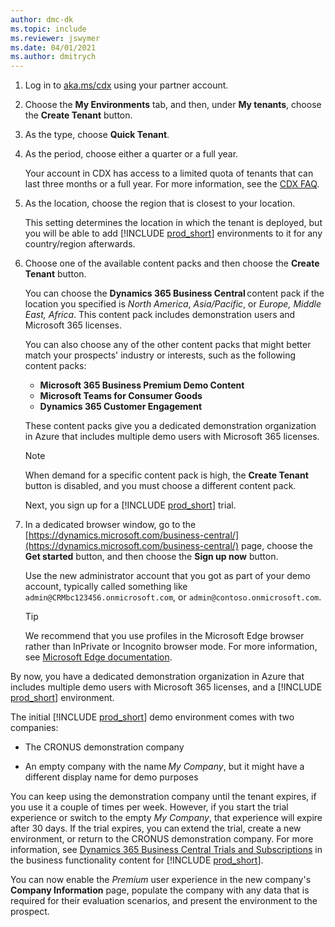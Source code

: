 ```yaml
---
author: dmc-dk
ms.topic: include
ms.reviewer: jswymer
ms.date: 04/01/2021
ms.author: dmitrych
---
```

1. Log in to [aka.ms/cdx](https://aka.ms/cdx) using your partner account.
2. Choose the **My Environments** tab, and then, under **My tenants**, choose the **Create Tenant** button.
3. As the type, choose **Quick Tenant**.
4. As the period, choose either a quarter or a full year.

    Your account in CDX has access to a limited quota of tenants that can last three months or a full year. For more information, see the [CDX FAQ](https://cdx.transform.microsoft.com/help/faq).  
5. As the location, choose the region that is closest to your location.

    This setting determines the location in which the tenant is deployed, but you will be able to add [!INCLUDE [prod_short](prod_short.md)] environments to it for any country/region afterwards.  

6. Choose one of the available content packs and then choose the **Create Tenant** button.  

    You can choose the **Dynamics 365 Business Central** content pack if the location you specified is *North America*, *Asia/Pacific*, or *Europe, Middle East, Africa*. This content pack includes demonstration users and Microsoft 365 licenses.  

    You can also choose any of the other content packs that might better match your prospects' industry or interests, such as the following content packs:

    * **Microsoft 365 Business Premium Demo Content**
    * **Microsoft Teams for Consumer Goods**
    * **Dynamics 365 Customer Engagement**

    These content packs give you a dedicated demonstration organization in Azure that includes multiple demo users with Microsoft 365 licenses.  

    > [!NOTE]
    > When demand for a specific content pack is high, the **Create Tenant** button is disabled, and you must choose a different content pack.

    Next, you sign up for a [!INCLUDE [prod_short](prod_short.md)] trial.  

7. In a dedicated browser window, go to the [https://dynamics.microsoft.com/business-central/](https://dynamics.microsoft.com/business-central/) page, choose the **Get started** button, and then choose the **Sign up now** button.  

    Use the new administrator account that you got as part of your demo account, typically called something like `admin@CRMbc123456.onmicrosoft.com`, or `admin@contoso.onmicrosoft.com`.  

    <!--Alternatively, if you used the **Dynamics 365 [!INCLUDE [prod_short](prod_short.md)]** content pack, go to [https://businesscentral.dynamics.com/?redirectedFromSignup=1&response=AlreadyAssignedLicense](https://businesscentral.dynamics.com/?redirectedFromSignup=1&response=AlreadyAssignedLicense) and sign in with the new administrator account that you got as part of your demo account, typically called something like `admin@CRMbc123456.onmicrosoft.com`, or `admin@contoso.onmicrosoft.com`.-->

    > [!TIP]
    > We recommend that you use profiles in the Microsoft Edge browser rather than InPrivate or Incognito browser mode. For more information, see [Microsoft Edge documentation](/microsoft-edge/).

By now, you have a dedicated demonstration organization in Azure that includes multiple demo users with Microsoft 365 licenses, and a [!INCLUDE [prod_short](prod_short.md)] environment.

The initial [!INCLUDE [prod_short](prod_short.md)] demo environment comes with two companies:

* The CRONUS demonstration company  

* An empty company with the name *My Company*, but it might have a different display name for demo purposes  

You can keep using the demonstration company until the tenant expires, if you use it a couple of times per week. However, if you start the trial experience or switch to the empty *My Company*, that experience will expire after 30 days. If the trial expires, you can extend the trial, create a new environment, or return to the CRONUS demonstration company. For more information, see [Dynamics 365 Business Central Trials and Subscriptions](/dynamics365/business-central/across-preview) in the business functionality content for [!INCLUDE [prod_short](prod_short.md)].

You can now enable the *Premium* user experience in the new company's **Company Information** page, populate the company with any data that is required for their evaluation scenarios, and present the environment to the prospect.  
